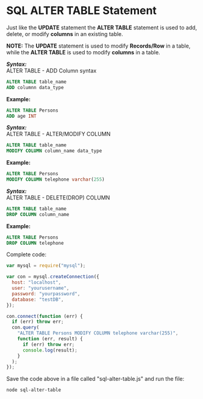# SQL ALTER TABLE Statement

Just like the **UPDATE** statement the **ALTER TABLE** statement is used to add, delete, or modify **columns** in an existing table.

**NOTE:** The **UPDATE** statement is used to modify **Records/Row** in a table, while the **ALTER TABLE** is used to modify **columns** in a table.

**_Syntax:_**<br>
ALTER TABLE - ADD Column syntax

```sql
ALTER TABLE table_name
ADD columnn data_type
```

**Example:**

```sql
ALTER TABLE Persons
ADD age INT
```

**_Syntax:_**<br>
ALTER TABLE - ALTER/MODIFY COLUMN

```sql
ALTER TABLE table_name
MODIFY COLUMN column_name data_type
```

**Example:**

```sql
ALTER TABLE Persons
MODIFY COLUMN telephone varchar(255)
```

**_Syntax:_**<br>
ALTER TABLE - DELETE(DROP) COLUMN

```sql
ALTER TABLE table_name
DROP COLUMN column_name
```

**Example:**

```sql
ALTER TABLE Persons
DROP COLUMN telephone
```

Complete code:

```js
var mysql = require("mysql");

var con = mysql.createConnection({
  host: "localhost",
  user: "yourusername",
  password: "yourpassword",
  database: "testDB",
});

con.connect(function (err) {
  if (err) throw err;
  con.query(
    "ALTER TABLE Persons MODIFY COLUMN telephone varchar(255)",
    function (err, result) {
      if (err) throw err;
      console.log(result);
    }
  );
});
```

Save the code above in a file called "sql-alter-table.js" and run the file:

```
node sql-alter-table
```
